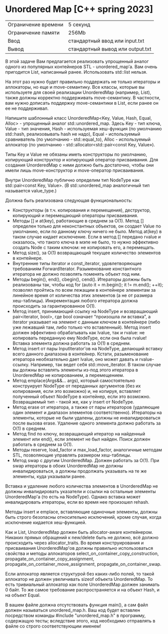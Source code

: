 # Unordered Map [C++ spring 2023]

|   |   |
|---|---|
| Ограничение времени	| 5 секунд| 
| Ограничение памяти	| 256Mb| 
| Ввод	| стандартный ввод или input.txt| 
| Вывод	| стандартный вывод или output.txt| 

В этой задаче Вам предлагается реализовать упрощенный аналог одного из популярных контейнеров STL - unordered_map’а. Вам очень пригодится List, написанный ранее. Использовать std::list нельзя.

На этот раз нужно будет правильно поддержать не только итераторы и аллокаторы, но еще и move-семантику. Все классы, которые вы используете для своей реализации UnorderedMap (например, List), также должны корректно поддерживать move-семантику. В частности, вам нужно дописать поддержку move-семантики в List, если ранее он ее не поддерживал.

Напишите шаблонный класс UnorderedMap<Key, Value, Hash, Equal, Alloc> - упрощенный аналог std::unordered_map. Здесь Key - тип ключа, Value - тип значения, Hash - используемая хеш-функция (по умолчанию std::hash<Key>, реализовывать hash не надо), Equal - используемый сравниватель (по умолчанию - std::equal_to<Key>), Alloc - используемый аллокатор (по умолчанию - std::allocator<std::pair<const Key, Value»).

Типы Key и Value не обязаны иметь конструкторы по умолчанию, копирующий конструктор и копирующий оператор присваивания. Для создания UnorderedMap с ними должно быть достаточно, чтобы они имели лишь move-конструктор и move-оператор присваивания.

Внутри UnorderedMap публично определим тип NodeType как std::pair<const Key, Value>. (В std::unordered_map аналогичный тип называется value_type.)

Должна быть реализована следующая функциональность:

* Конструкторы (в т.ч. копирования и перемещения), деструктор, копирующий и перемещающий операторы присваивания.
* Методы [] и at(key), работающие в среднем за O(1). Метод [] определен только для неконстантных объектов, он создает Value по умолчанию, если по данному ключу ничего не было. Метод at(key) в таком случае кидает исключение. Если в метод [] передано rvalue и оказалось, что такого ключа в мэпе не было, то нужно эффективно создать Node с таким ключом: не копировать его, а перемещать.
* Метод size(), за O(1) возвращающий текущее количество элементов в контейнере.
* Внутренние типы iterator и const_iterator, удовлетворяющие требованиям ForwardIterator. Разыменование константного итератора не должно позволять поменять объект под ним.
* Методы begin(), end(), cbegin(), cend(). Итераторы должны быть реализованы так, чтобы код for (auto it = m.begin(); it != m.end(); ++it); позволял пройтись по всем лежащим в контейнере элементам за линейное время от количества этих элементов (а не от размера хеш-таблицы). Инкрементация любого итератора должна происходить за гарантированное O(1).
* Метод insert, принимающий ссылку на NodeType и возвращающий pair<iterator, bool>, где bool означает “произошла ли вставка”, а iterator указывает на элемент с данным ключом в контейнере (либо уже лежавший там, либо только что вставленный). Метод insert должен эффективно обрабатывать как lvalue, так и rvalue: не копировать переданную ему NodeType, если она была rvalue! Вставка элемента должна работать за O(1) в среднем.
* Метод insert от пары InputIterator’ов на NodeType, делающий вставку всего данного диапазона в контейнер. Кстати, разыменование итератора необязательно дает lvalue, оно может давать и rvalue-ссылку. Например, так ведет себя std::move_iterator. В таком случае вы должны вставлять элементы из-под этого итератора в UnorderedMap не копированием, а перемещением.
* Метод emplace(Args&&... args), который самостоятельно конструирует NodeType от переданных аргументов (без их копирования, если это возможно) и, не копируя, вставляет полученный объект NodeType в контейнер, если это возможно. Возвращаемый тип - такой же, как у insert от NodeType.
* Метод erase от итератора, а также от пары итераторов (удаляющие один элемент и диапазон элементов соответственно). Итераторы на элементы, которые не были удалены, должны не инвалидироваться после вызова erase. Удаление одного элемента должно работать за O(1) в среднем.
* Метод find по ключу, возвращающий итератор на найденный элемент или end(), если элемент не был найден. Поиск должен работать в среднем за O(1).
* Методы reserve, load_factor и max_load_factor, аналогичные методам STL, позволяющие управлять размером хеш-таблицы.
* Метод swap с другим UnorderedMap. Должен работать за O(1). При swap итераторы в обоих UnorderedMap не должны инвалидироваться, а должны продолжать указывать на те же элементы, куда указывали ранее.

Вставка и удаление любого количества элементов в UnorderedMap не должны инвалидировать указатели и ссылки на остальные элементы UnorderedMap'а (то есть на NodeType). Однако вставка может инвалидировать итераторы, если во время нее произошел rehash.

Методы insert и emplace, вставляющие одиночные элементы, должны быть строго безопасны относительно исключений, кроме случая, когда исключение кидается хеш-функцией.

Как и List, UnorderedMap должен быть allocator-aware контейнером. Никаких прямых обращений к new/delete быть не должно, всё должно происходить через allocator_traits. Во время конструирования и присваивания UnorderedMap'ов должны правильно использоваться свойства и методы аллокаторов select_on_container_copy_construction, propagate_on_container_copy_assignment, propagate_on_container_move_assignment, propagate_on_container_swap.

Если аллокатор является структурой без каких-либо полей, то такой аллокатор не должен увеличивать sizeof объекта UnorderedMap. То есть тривиальный аллокатор как поле UnorderedMap должен занимать 0 байт. То же самое требование распространяется и на объект Hash, и на объект Equal.

В вашем файле должна отсутствовать функция main(), а сам файл должен называться unordered_map.h. Ваш код будет вставлен посредством команды #include "unordered_map.h" в программу, содержащую тесты; вследствие этого, код необходимо отправлять в файле со строго соответствующим именем!


